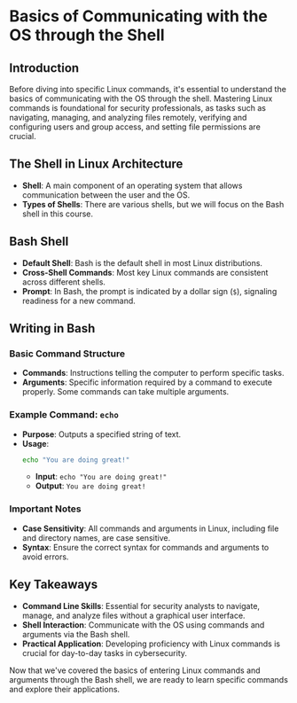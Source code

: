 
#  Basics of Communicating with the OS through the Shell

## Introduction

Before diving into specific Linux commands, it's essential to understand the basics of communicating with the OS through the shell. Mastering Linux commands is foundational for security professionals, as tasks such as navigating, managing, and analyzing files remotely, verifying and configuring users and group access, and setting file permissions are crucial.

## The Shell in Linux Architecture

- **Shell**: A main component of an operating system that allows communication between the user and the OS.
- **Types of Shells**: There are various shells, but we will focus on the Bash shell in this course.

## Bash Shell

- **Default Shell**: Bash is the default shell in most Linux distributions.
- **Cross-Shell Commands**: Most key Linux commands are consistent across different shells.
- **Prompt**: In Bash, the prompt is indicated by a dollar sign (`$`), signaling readiness for a new command.

## Writing in Bash

### Basic Command Structure

- **Commands**: Instructions telling the computer to perform specific tasks.
- **Arguments**: Specific information required by a command to execute properly. Some commands can take multiple arguments.

### Example Command: `echo`

- **Purpose**: Outputs a specified string of text.
- **Usage**: 
  ```sh
  echo "You are doing great!"
  ```
  - **Input**: `echo "You are doing great!"`
  - **Output**: `You are doing great!`

### Important Notes

- **Case Sensitivity**: All commands and arguments in Linux, including file and directory names, are case sensitive.
- **Syntax**: Ensure the correct syntax for commands and arguments to avoid errors.

## Key Takeaways

- **Command Line Skills**: Essential for security analysts to navigate, manage, and analyze files without a graphical user interface.
- **Shell Interaction**: Communicate with the OS using commands and arguments via the Bash shell.
- **Practical Application**: Developing proficiency with Linux commands is crucial for day-to-day tasks in cybersecurity.

Now that we've covered the basics of entering Linux commands and arguments through the Bash shell, we are ready to learn specific commands and explore their applications.
